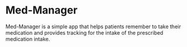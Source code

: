 # Med-Manager
Med-Manager is a simple app that helps patients remember to take their medication and provides tracking for the intake of the prescribed medication intake.
